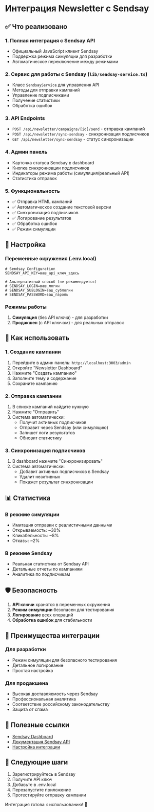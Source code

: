 # Интеграция Newsletter с Sendsay

## ✅ Что реализовано

### 1. Полная интеграция с Sendsay API
- Официальный JavaScript клиент Sendsay
- Поддержка режима симуляции для разработки
- Автоматическое переключение между режимами

### 2. Сервис для работы с Sendsay (`lib/sendsay-service.ts`)
- Класс `SendsayService` для управления API
- Методы для отправки кампаний
- Управление подписчиками
- Получение статистики
- Обработка ошибок

### 3. API Endpoints
- `POST /api/newsletter/campaigns/[id]/send` - отправка кампаний
- `POST /api/newsletter/sync-sendsay` - синхронизация подписчиков
- `GET /api/newsletter/sync-sendsay` - статус синхронизации

### 4. Админ панель
- Карточка статуса Sendsay в dashboard
- Кнопка синхронизации подписчиков
- Индикаторы режима работы (симуляция/реальный API)
- Статистика отправок

### 5. Функциональность
- ✅ Отправка HTML кампаний
- ✅ Автоматическое создание текстовой версии
- ✅ Синхронизация подписчиков
- ✅ Логирование результатов
- ✅ Обработка ошибок
- ✅ Режим симуляции

## 🔧 Настройка

### Переменные окружения (.env.local)
```env
# Sendsay Configuration
SENDSAY_API_KEY=ваш_api_ключ_здесь

# Альтернативный способ (не рекомендуется)
# SENDSAY_LOGIN=ваш_логин
# SENDSAY_SUBLOGIN=ваш_сублогин
# SENDSAY_PASSWORD=ваш_пароль
```

### Режимы работы
1. **Симуляция** (без API ключа) - для разработки
2. **Продакшен** (с API ключом) - для реальных отправок

## 📧 Как использовать

### 1. Создание кампании
1. Перейдите в админ панель: `http://localhost:3003/admin`
2. Откройте "Newsletter Dashboard"
3. Нажмите "Создать кампанию"
4. Заполните тему и содержание
5. Сохраните кампанию

### 2. Отправка кампании
1. В списке кампаний найдите нужную
2. Нажмите "Отправить"
3. Система автоматически:
   - Получит активных подписчиков
   - Отправит через Sendsay (или симуляцию)
   - Запишет логи результатов
   - Обновит статистику

### 3. Синхронизация подписчиков
1. В dashboard нажмите "Синхронизировать"
2. Система автоматически:
   - Добавит активных подписчиков в Sendsay
   - Удалит неактивных
   - Покажет результат синхронизации

## 📊 Статистика

### В режиме симуляции
- Имитация отправки с реалистичными данными
- Открываемость: ~30%
- Кликабельность: ~8%
- Отказы: ~2%

### В режиме Sendsay
- Реальная статистика от Sendsay API
- Детальные отчеты по кампаниям
- Аналитика по подписчикам

## 🛡️ Безопасность

1. **API ключи** хранятся в переменных окружения
2. **Режим симуляции** безопасен для тестирования
3. **Логирование** всех операций
4. **Обработка ошибок** для стабильности

## 🎯 Преимущества интеграции

### Для разработки
- Режим симуляции для безопасного тестирования
- Детальное логирование
- Простая настройка

### Для продакшена
- Высокая доставляемость через Sendsay
- Профессиональная аналитика
- Соответствие российскому законодательству
- Защита от спама

## 🔗 Полезные ссылки

- [Sendsay Dashboard](https://app.sendsay.ru/dashboard)
- [Документация Sendsay API](https://docs.sendsay.ru/sendsay-api/)
- [Настройка интеграции](./SENDSAY_SETUP.md)

## 📝 Следующие шаги

1. Зарегистрируйтесь в Sendsay
2. Получите API ключ
3. Добавьте в .env.local
4. Перезапустите приложение
5. Протестируйте отправку кампании

Интеграция готова к использованию! 🚀 